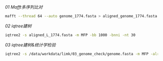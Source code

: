 *01  Mafft多序列比对*
```bash
mafft --thread 64 --auto genome_1774.fasta > aligned_genome_1774.fasta
```

*02  iqtree建树*
```bash
iqtree2 -s aligned_L_1774.fasta -m MFP -bb 1000 -bnni -nt 30
```

*03  iqtree建树&统计学检验*
```bash
iqtree2 -s /data/workdata/limk/03_genome_check/genome.fasta -m MFP -alrt 1000 -bb 1000 -nt 64
```

